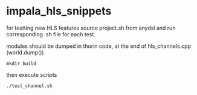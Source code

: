 # impala_hls_snippets

for testting new HLS features
source project.sh from anydsl and run corresponding .sh file for each test.

modules should be dumped in thorin code, at the end of hls_channels.cpp (world.dump())

``` mkdir build ```

then execute scripts

``` ./test_channel.sh ```


